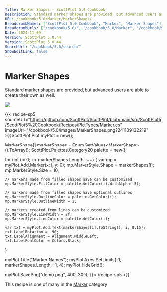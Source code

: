 ```yaml
---
Title: Marker Shapes - ScottPlot 5.0 Cookbook
Description: Standard marker shapes are provided, but advanced users are able to create their own as well.
URL: /cookbook/5.0/Marker/MarkerShapes/
BreadcrumbNames: ["ScottPlot 5.0 Cookbook", "Marker", "Marker Shapes"]
BreadcrumbUrls: ["/cookbook/5.0/", "/cookbook/5.0/Marker", "/cookbook/5.0/Marker/MarkerShapes"]
Date: 2024-11-09
Version: ScottPlot 5.0.44
Version: ScottPlot 5.0.44
SearchUrl: "/cookbook/5.0/search/"
ShowEditLink: false
---
```



<div class='d-flex align-items-center mt-5'>
<h1 class='me-2 text-dark my-0 border-0'>Marker Shapes</h1>
</div>

Standard marker shapes are provided, but advanced users are able to create their own as well.

[![](/cookbook/5.0/images/MarkerShapes.png?241109132219)](/cookbook/5.0/images/MarkerShapes.png?241109132219)

{{< recipe-sp5 sourceUrl="https://github.com/ScottPlot/ScottPlot/blob/main/src/ScottPlot5/ScottPlot5%20Cookbook/Recipes/PlotTypes/Marker.cs" imageUrl="/cookbook/5.0/images/MarkerShapes.png?241109132219" >}}ScottPlot.Plot myPlot = new();

MarkerShape[] markerShapes = Enum.GetValues&lt;MarkerShape&gt;().ToArray();
ScottPlot.Palettes.Category20 palette = new();

for (int i = 0; i &lt; markerShapes.Length; i++)
{
    var mp = myPlot.Add.Marker(x: i, y: 0);
    mp.MarkerStyle.Shape = markerShapes[i];
    mp.MarkerStyle.Size = 10;

    // markers made from filled shapes have can be customized
    mp.MarkerStyle.FillColor = palette.GetColor(i).WithAlpha(.5);

    // markers made from filled shapes have optional outlines
    mp.MarkerStyle.OutlineColor = palette.GetColor(i);
    mp.MarkerStyle.OutlineWidth = 2;

    // markers created from lines can be customized
    mp.MarkerStyle.LineWidth = 2f;
    mp.MarkerStyle.LineColor = palette.GetColor(i);

    var txt = myPlot.Add.Text(markerShapes[i].ToString(), i, 0.15);
    txt.LabelRotation = -90;
    txt.LabelAlignment = Alignment.MiddleLeft;
    txt.LabelFontColor = Colors.Black;
}

myPlot.Title("Marker Names");
myPlot.Axes.SetLimits(-1, markerShapes.Length, -1, 4);
myPlot.HideGrid();

myPlot.SavePng("demo.png", 400, 300);
{{< /recipe-sp5 >}}

<div class='my-5 text-center'>This recipe is one of many in the <a href='/cookbook/5.0/Marker'>Marker</a> category</div>


